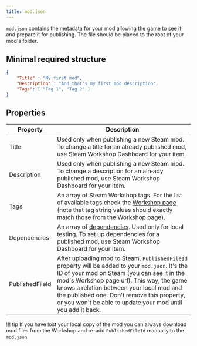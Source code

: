 ```yaml
---
title: mod.json
---
```


`mod.json` contains the metadata for your mod allowing the game to see it and prepare it for publishing. The file should be placed to the root of your mod's folder.

## Minimal required structure

```json
{
    "Title" : "My first mod",
    "Description" : "And that's my first mod description",
    "Tags": [ "Tag 1", "Tag 2" ]
}
```

## Properties

| Property | Description |
| - | - |
| Title | Used only when publishing a new Steam mod. To change a title for an already published mod, use Steam Workshop Dashboard for your item. |
| Description | Used only when publishing a new Steam mod. To change a description for an already published mod, use Steam Workshop Dashboard for your item. |
| Tags | An array of Steam Workshop tags. For the list of available tags check the [Workshop page](https://steamcommunity.com/app/732050/workshop/) (note that tag string values should exactly match those from the Workshop page). |
| Dependencies | An array of [dependencies](/guides/basics/dependencies/). Used only for local testing. To set up dependencies for a published mod, use Steam Workshop Dashboard for your item. |
| PublishedFileId | After uploading mod to Steam, `PublishedFileId` property will be added to your `mod.json`. It's the ID of your mod on Steam (you can see it in the mod's Workshop page url). This way, the game knows a relation between your local mod and the published one. Don't remove this property, or you won't be able to update your mod until you add it back. |


!!! tip
    If you have lost your local copy of the mod you can always download mod files from the Workshop and re-add `PublishedFileId` manually to the `mod.json`.